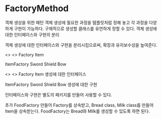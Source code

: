 # FactoryMethod

객체 생성을 위한 패턴
객체 생성에 필요한 과정을 템플릿처럼 정해 놓고 각 과정을 다양하게 구현이 가능하다.
구체적으로 생성할 클래스를 유연하게 정할 수 있다.
객체 생성에 대한 인터페이스와 구현의 분리

객체 생성에 대한 인터페이스와 구현을 분리시킴으로써, 확장과 유지보수성을 높여준다.

<<abstract>>                                    <<interface>>
Factory                                         Item

ItemFactory                     Sword           Shield          Bow

<<abstract>>                                    <<interface>>
Factory                                         Item
생성에 대한 인터페이스

ItemFactory                     Sword           Shield          Bow
생성에 대한 구현

인터페이스와 구현은 별도의 패키지를 만들어 사용할 수 있다.

추가
FoodFactory 만들어 Factory를 상속받고,
Bread class, Milk class를 만들어 Item을 상속받는다.
FoodFactory는 Bread와 Milk를 생성할 수 있도록 하면 된다.